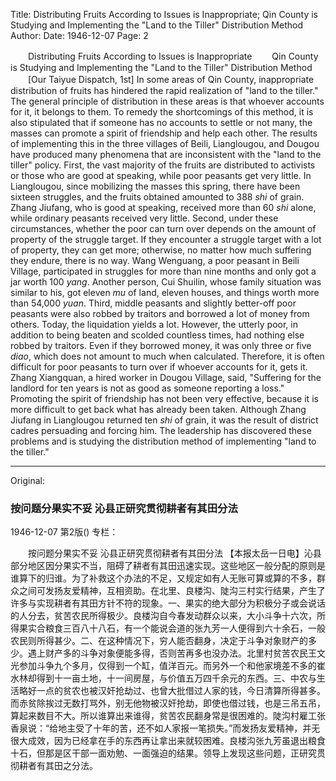 Title: Distributing Fruits According to Issues is Inappropriate; Qin County is Studying and Implementing the "Land to the Tiller" Distribution Method
Author:
Date: 1946-12-07
Page: 2

　　Distributing Fruits According to Issues is Inappropriate
　　Qin County is Studying and Implementing the "Land to the Tiller" Distribution Method
　　[Our Taiyue Dispatch, 1st] In some areas of Qin County, inappropriate distribution of fruits has hindered the rapid realization of "land to the tiller." The general principle of distribution in these areas is that whoever accounts for it, it belongs to them. To remedy the shortcomings of this method, it is also stipulated that if someone has no accounts to settle or not many, the masses can promote a spirit of friendship and help each other. The results of implementing this in the three villages of Beili, Lianglougou, and Dougou have produced many phenomena that are inconsistent with the "land to the tiller" policy. First, the vast majority of the fruits are distributed to activists or those who are good at speaking, while poor peasants get very little. In Lianglougou, since mobilizing the masses this spring, there have been sixteen struggles, and the fruits obtained amounted to 388 *shi* of grain. Zhang Jiufang, who is good at speaking, received more than 60 *shi* alone, while ordinary peasants received very little. Second, under these circumstances, whether the poor can turn over depends on the amount of property of the struggle target. If they encounter a struggle target with a lot of property, they can get more; otherwise, no matter how much suffering they endure, there is no way. Wang Wenguang, a poor peasant in Beili Village, participated in struggles for more than nine months and only got a jar worth 100 *yang*. Another person, Cui Shuilin, whose family situation was similar to his, got eleven *mu* of land, eleven houses, and things worth more than 54,000 *yuan*. Third, middle peasants and slightly better-off poor peasants were also robbed by traitors and borrowed a lot of money from others. Today, the liquidation yields a lot. However, the utterly poor, in addition to being beaten and scolded countless times, had nothing else robbed by traitors. Even if they borrowed money, it was only three or five *diao*, which does not amount to much when calculated. Therefore, it is often difficult for poor peasants to turn over if whoever accounts for it, gets it. Zhang Xiangquan, a hired worker in Dougou Village, said, "Suffering for the landlord for ten years is not as good as someone reporting a loss." Promoting the spirit of friendship has not been very effective, because it is more difficult to get back what has already been taken. Although Zhang Jiufang in Lianglougou returned ten *shi* of grain, it was the result of district cadres persuading and forcing him. The leadership has discovered these problems and is studying the distribution method of implementing "land to the tiller."



<hr /> 

Original: 


### 按问题分果实不妥  沁县正研究贯彻耕者有其田分法

1946-12-07
第2版()
专栏：

　　按问题分果实不妥
    沁县正研究贯彻耕者有其田分法
    【本报太岳一日电】沁县部分地区因分果实不当，阻碍了耕者有其田迅速实现。这些地区一般分配的原则是谁算下的归谁。为了补救这个办法的不足，又规定如有人无账可算或算的不多，群众之间可发扬友爱精神，互相资助。在北里、良楼沟、陡沟三村实行结果，产生了许多与实现耕者有其田方针不符的现象。一、果实的绝大部分为积极分子或会说话的人分去，贫苦农民所得极少。良楼沟自今春发动群众以来，大小斗争十六次，所得果实合粮食三百八十八石，有一个能说会道的张九芳一人便得到六十余石，一般农民则所得甚少。二、在这种情况下，穷人能否翻身，决定于斗争对象财产的多少。遇上财产多的斗争对象便能多得，否则苦再多也没办法。北里村贫苦农民王文光参加斗争九个多月，仅得到一个缸，值洋百元。而另外一个和他家境差不多的崔水林却得到十一亩土地，十一间房屋，与价值五万四千余元的东西。三、中农与生活略好一点的贫农也被汉奸抢劫过、也曾大批借过人家的钱，今日清算所得甚多。而赤贫除挨过无数打骂外，别无他物被汉奸抢劫，即使也借过钱，也是三吊五吊，算起来数目不大。所以谁算出来谁得，贫苦农民翻身常是很困难的。陡沟村雇工张香泉说：“给地主受了十年的苦，还不如人家报一笔损失。”而发扬友爱精神，并无很大成效，因为已经拿在手的东西再让拿出来就较困难。良楼沟张九芳虽退出粮食十石，但那是区干部一面劝勉、一面强迫的结果。领导上发现这些问题，正研究贯彻耕者有其田之分法。
